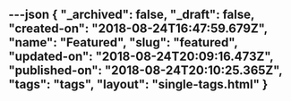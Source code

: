 ---json
{
  "_archived": false,
  "_draft": false,
  "created-on": "2018-08-24T16:47:59.679Z",
  "name": "Featured",
  "slug": "featured",
  "updated-on": "2018-08-24T20:09:16.473Z",
  "published-on": "2018-08-24T20:10:25.365Z",
  "tags": "tags",
  "layout": "single-tags.html"
}
---


